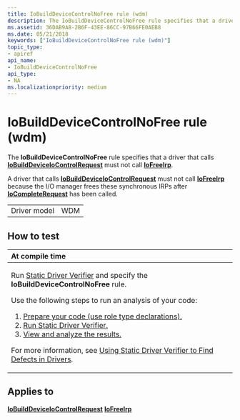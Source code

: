 ```yaml
---
title: IoBuildDeviceControlNoFree rule (wdm)
description: The IoBuildDeviceControlNoFree rule specifies that a driver that calls IoBuildDeviceIoControlRequest must not call IoFreeIrp.
ms.assetid: 36DAB9A8-2B6F-43EE-86CC-97B66FE0AEB8
ms.date: 05/21/2018
keywords: ["IoBuildDeviceControlNoFree rule (wdm)"]
topic_type:
- apiref
api_name:
- IoBuildDeviceControlNoFree
api_type:
- NA
ms.localizationpriority: medium
---
```


# IoBuildDeviceControlNoFree rule (wdm)


The **IoBuildDeviceControlNoFree** rule specifies that a driver that calls [**IoBuildDeviceIoControlRequest**](https://docs.microsoft.com/windows-hardware/drivers/ddi/wdm/nf-wdm-iobuilddeviceiocontrolrequest) must not call [**IoFreeIrp**](https://docs.microsoft.com/windows-hardware/drivers/ddi/wdm/nf-wdm-iofreeirp).

A driver that calls [**IoBuildDeviceIoControlRequest**](https://docs.microsoft.com/windows-hardware/drivers/ddi/wdm/nf-wdm-iobuilddeviceiocontrolrequest) must not call [**IoFreeIrp**](https://docs.microsoft.com/windows-hardware/drivers/ddi/wdm/nf-wdm-iofreeirp) because the I/O manager frees these synchronous IRPs after [**IoCompleteRequest**](https://docs.microsoft.com/windows-hardware/drivers/ddi/wdm/nf-wdm-iocompleterequest) has been called.

|              |     |
|--------------|-----|
| Driver model | WDM |

How to test
-----------

<table>
<colgroup>
<col width="100%" />
</colgroup>
<thead>
<tr class="header">
<th align="left">At compile time</th>
</tr>
</thead>
<tbody>
<tr class="odd">
<td align="left"><p>Run <a href="https://docs.microsoft.com/windows-hardware/drivers/devtest/static-driver-verifier" data-raw-source="[Static Driver Verifier](https://docs.microsoft.com/windows-hardware/drivers/devtest/static-driver-verifier)">Static Driver Verifier</a> and specify the <strong>IoBuildDeviceControlNoFree</strong> rule.</p>
Use the following steps to run an analysis of your code:
<ol>
<li><a href="https://docs.microsoft.com/windows-hardware/drivers/devtest/using-static-driver-verifier-to-find-defects-in-drivers#preparing-your-source-code" data-raw-source="[Prepare your code (use role type declarations).](https://docs.microsoft.com/windows-hardware/drivers/devtest/using-static-driver-verifier-to-find-defects-in-drivers#preparing-your-source-code)">Prepare your code (use role type declarations).</a></li>
<li><a href="https://docs.microsoft.com/windows-hardware/drivers/devtest/using-static-driver-verifier-to-find-defects-in-drivers#running-static-driver-verifier" data-raw-source="[Run Static Driver Verifier.](https://docs.microsoft.com/windows-hardware/drivers/devtest/using-static-driver-verifier-to-find-defects-in-drivers#running-static-driver-verifier)">Run Static Driver Verifier.</a></li>
<li><a href="https://docs.microsoft.com/windows-hardware/drivers/devtest/using-static-driver-verifier-to-find-defects-in-drivers#viewing-and-analyzing-the-results" data-raw-source="[View and analyze the results.](https://docs.microsoft.com/windows-hardware/drivers/devtest/using-static-driver-verifier-to-find-defects-in-drivers#viewing-and-analyzing-the-results)">View and analyze the results.</a></li>
</ol>
<p>For more information, see <a href="https://docs.microsoft.com/windows-hardware/drivers/devtest/using-static-driver-verifier-to-find-defects-in-drivers" data-raw-source="[Using Static Driver Verifier to Find Defects in Drivers](https://docs.microsoft.com/windows-hardware/drivers/devtest/using-static-driver-verifier-to-find-defects-in-drivers)">Using Static Driver Verifier to Find Defects in Drivers</a>.</p></td>
</tr>
</tbody>
</table>

Applies to
----------

[**IoBuildDeviceIoControlRequest**](https://docs.microsoft.com/windows-hardware/drivers/ddi/wdm/nf-wdm-iobuilddeviceiocontrolrequest)
[**IoFreeIrp**](https://docs.microsoft.com/windows-hardware/drivers/ddi/wdm/nf-wdm-iofreeirp)
 

 






